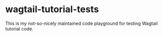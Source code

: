 # wagtail-tutorial-tests
This is my not-so-nicely maintained code playground for testing Wagtail tutorial code.
